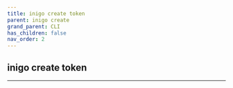 ```yaml
---
title: inigo create token
parent: inigo create
grand_parent: CLI
has_children: false
nav_order: 2
---
```


## inigo create token
---

